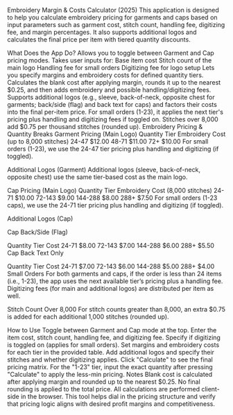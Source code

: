 Embroidery Margin & Costs Calculator (2025)
This application is designed to help you calculate embroidery pricing for garments and caps based on input parameters such as garment cost, stitch count, handling fee, digitizing fee, and margin percentages. It also supports additional logos and calculates the final price per item with tiered quantity discounts.

What Does the App Do?
Allows you to toggle between Garment and Cap pricing modes.
Takes user inputs for:
Base item cost
Stitch count of the main logo
Handling fee for small orders
Digitizing fee for logo setup
Lets you specify margins and embroidery costs for defined quantity tiers.
Calculates the blank cost after applying margin, rounds it up to the nearest $0.25, and then adds embroidery and possible handling/digitizing fees.
Supports additional logos (e.g., sleeve, back-of-neck, opposite chest for garments; back/side (flag) and back text for caps) and factors their costs into the final per-item price.
For small orders (1-23), it applies the next tier's pricing plus handling and digitizing fees if toggled on.
Stitches over 8,000 add $0.75 per thousand stitches (rounded up).
Embroidery Pricing & Quantity Breaks
Garment Pricing (Main Logo)
Quantity Tier	Embroidery Cost (up to 8,000 stitches)
24-47	$12.00
48-71	$11.00
72+	$10.00
For small orders (1-23), we use the 24-47 tier pricing plus handling and digitizing (if toggled).

Additional Logos (Garment)
Additional logos (sleeve, back-of-neck, opposite chest) use the same tier-based cost as the main logo.

Cap Pricing (Main Logo)
Quantity Tier	Embroidery Cost (8,000 stitches)
24-71	$10.00
72-143	$9.00
144-288	$8.00
288+	$7.50
For small orders (1-23 caps), we use the 24-71 tier pricing plus handling and digitizing (if toggled).

Additional Logos (Cap)

Cap Back/Side (Flag)

Quantity Tier	Cost
24-71	$8.00
72-143	$7.00
144-288	$6.00
288+	$5.50
Cap Back Text Only

Quantity Tier	Cost
24-71	$7.00
72-143	$6.00
144-288	$5.00
288+	$4.00
Small Orders
For both garments and caps, if the order is less than 24 items (i.e., 1-23), the app uses the next available tier’s pricing plus a handling fee. Digitizing fees (for main and additional logos) are distributed per item as well.

Stitch Count Over 8,000
For stitch counts greater than 8,000, an extra $0.75 is added for each additional 1,000 stitches (rounded up).

How to Use
Toggle between Garment and Cap mode at the top.
Enter the item cost, stitch count, handling fee, and digitizing fee.
Specify if digitizing is toggled on (applies for small orders).
Set margins and embroidery costs for each tier in the provided table.
Add additional logos and specify their stitches and whether digitizing applies.
Click "Calculate" to see the final pricing matrix.
For the "1-23" tier, input the exact quantity after pressing "Calculate" to apply the less-min pricing.
Notes
Blank cost is calculated after applying margin and rounded up to the nearest $0.25.
No final rounding is applied to the total price.
All calculations are performed client-side in the browser.
This tool helps dial in the pricing structure and verify that pricing logic aligns with desired profit margins and competitiveness.

